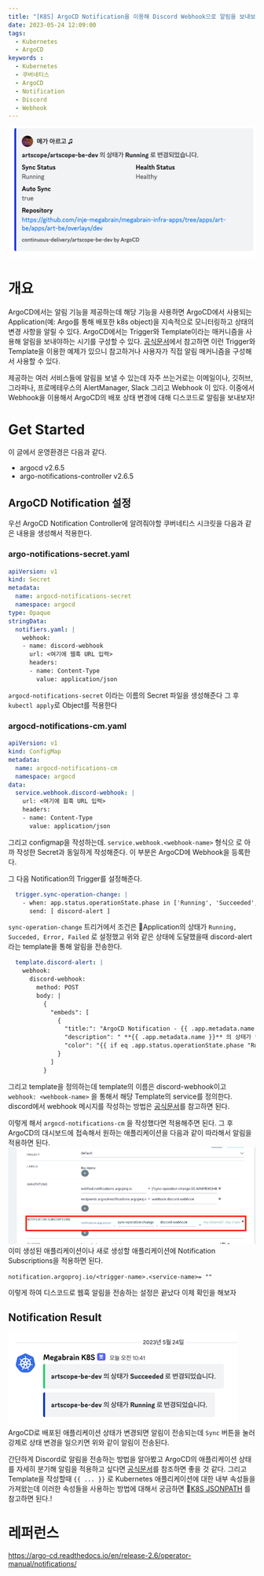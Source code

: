 ```yaml
---
title: "[K8S] ArgoCD Notification을 이용해 Discord Webhook으로 알림을 보내보자"
date: 2023-05-24 12:09:00
tags:
  - Kubernetes
  - ArgoCD
keywords :
  - Kubernetes
  - 쿠버네티스
  - ArgoCD
  - Notification
  - Discord
  - Webhook
---
```

![](2023-05-24-12-30-01.png)
# 개요
ArgoCD에서는 알림 기능을 제공하는데 해당 기능을 사용하면 ArgoCD에서 사용되는 Application(예: Argo를 통해 배포한 k8s object)을 지속적으로 모니터링하고 상태의 변경 사항을 알릴 수 있다. ArgoCD에서는 Trigger와 Template이라는 매커니즘을 사용해 알림을 보내야하는 시기를 구성할 수 있다. [공식문서](https://argo-cd.readthedocs.io/en/release-2.6/operator-manual/notifications/catalog/)에서 참고하면 이런 Trigger와 Template을 이용한 예제가 있으니 참고하거나 사용자가 직접 알림 매커니즘을 구성해서 사용할 수 있다.

제공하는 여러 서비스들에 알림을 보낼 수 있는데 자주 쓰는거로는 이메일이나, 깃허브, 그라파나, 프로메테우스의 AlertManager, Slack 그리고 Webhook 이 있다.
이중에서 Webhook을 이용해서 ArgoCD의 배포 상태 변경에 대해 디스코드로 알림을 보내보자!

# Get Started
이 글에서 운영환경은 다음과 같다.
- argocd v2.6.5
- argo-notifications-controller v2.6.5


## ArgoCD Notification 설정

우선 ArgoCD Notification Controller에 알려줘야할 쿠버네티스 시크릿을 다음과 같은 내용을 생성해서 적용한다.

### argo-notifications-secret.yaml
```yaml
apiVersion: v1
kind: Secret
metadata:
  name: argocd-notifications-secret
  namespace: argocd
type: Opaque
stringData:
  notifiers.yaml: |
    webhook:
    - name: discord-webhook
      url: <여기에 웹훅 URL 입력>
      headers:
      - name: Content-Type
        value: application/json
```

`argocd-notifications-secret` 이라는 이름의 Secret 파일을 생성해준다
그 후 `kubectl apply`로 Object를 적용한다

### argocd-notifications-cm.yaml
```yaml
apiVersion: v1
kind: ConfigMap
metadata:
  name: argocd-notifications-cm
  namespace: argocd
data:
  service.webhook.discord-webhook: |
    url: <여기에 윕훅 URL 입력>
    headers:
    - name: Content-Type
      value: application/json
```

그리고 configmap을 작성하는데. `service.webhook.<webhook-name>` 형식으 로 아까 작성한 Secret과 동일하게 작성해준다. 이 부분은 ArgoCD에 Webhook을 등록한다.

그 다음 Notification의 Trigger를 설정해준다.
```yaml
  trigger.sync-operation-change: |
    - when: app.status.operationState.phase in ['Running', 'Succeeded', 'Error', 'Failed']
      send: [ discord-alert ]
```
`sync-operation-change` 트리거에서 조건은 Application의 상태가 `Running, Succeded, Error, Failed` 로 설정했고 위와 같은 상태에 도달했을때 discord-alert라는 template을 통해 알림을 전송한다. 

```yaml
  template.discord-alert: |
    webhook:
      discord-webhook:
        method: POST
        body: |
          {
            "embeds": [
              {
                "title:": "ArgoCD Notification - {{ .app.metadata.name }}",
                "description": " **{{ .app.metadata.name }}** 의 상태가 **{{ .app.status.operationState.phase }}** 로 변경되었습니다.",
                "color": "{{ if eq .app.status.operationState.phase "Running" }} 1127128 {{end}} {{ if eq .app.status.operationState.phase "Succeeded" }} 3066993 {{end}} {{ if eq .app.status.operationState.phase "Error" }} 15158332 {{end}} {{ if eq .app.status.operationState.phase "Failed" }} 15158332 {{end}}"
              }
            ]
          }
```
그리고 template을 정의하는데 template의 이름은 discord-webhook이고 `webhook: <wehbook-name>` 을 통해서 해당 Template의 service를 정의한다. discord에서 webhook 메시지를 작성하는 방법은 [공식문서](https://discord.com/developers/docs/resources/webhook)를 참고하면 된다.

이렇게 해서 `argocd-notifications-cm` 을 작성했다면 적용해주면 된다.
그 후 ArgoCD의 대시보드에 접속해서 원하는 애플리케이션을 다음과 같이 따라해서 알림을 적용하면 된다.
![](2.png)
이미 생성된 애플리케이션이나 새로 생성할 애플리케이션에 Notification Subscriptions을 적용하면 된다. 

`notification.argoproj.io/<trigger-name>.<service-name>= ""`

이렇게 하여 디스코드로 웹훅 알림을 전송하는 설정은 끝났다 이제 확인을 해보자

## Notification Result
![](2023-05-24-12-32-44.png)
ArgoCD로 배포된 애플리케이션 상태가 변경되면 알림이 전송되는데 `Sync`  버튼을 눌러 강제로 상태 변경을 일으키면 위와 같이 알림이 전송된다.

간단하게 Discord로 알림을 전송하는 방법을 알아봤고 ArgoCD의 애플리케이션 상태를 자세히 분기해 알림을 적용하고 싶다면 [공식문서](https://argo-cd.readthedocs.io/en/release-2.6/operator-manual/notifications/catalog/)를 참조하면 좋을 것 같다. 그리고 Template을 작성할때 `{{ ... }}` 로 Kubernetes 애플리케이션에 대한 내부 속성들을 가져왔는데 이러한 속성들을 사용하는 방법에 대해서 궁금하면 [K8S JSONPATH](https://kubernetes.io/ko/docs/reference/kubectl/jsonpath/) 를 참고하면 된다.!
# 레퍼런스
https://argo-cd.readthedocs.io/en/release-2.6/operator-manual/notifications/